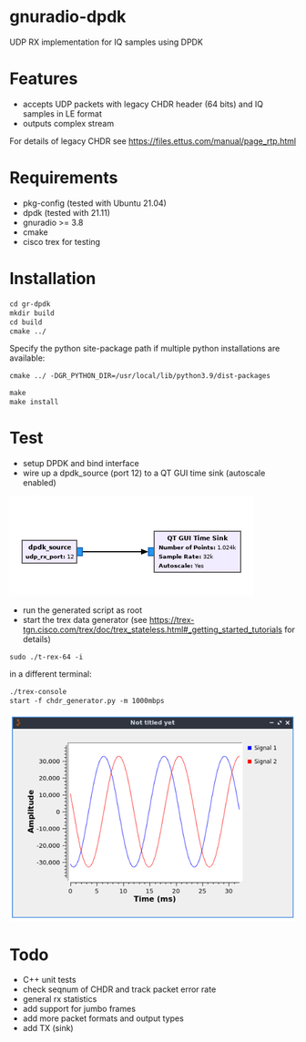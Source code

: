 # gnuradio-dpdk
UDP RX implementation for IQ samples using DPDK

# Features
* accepts UDP packets with legacy CHDR header (64 bits) and IQ samples in LE format
* outputs complex stream

For details of legacy CHDR see https://files.ettus.com/manual/page_rtp.html

#  Requirements
* pkg-config (tested with Ubuntu 21.04)
* dpdk (tested with 21.11)
* gnuradio >= 3.8
* cmake
* cisco trex for testing

# Installation
```
cd gr-dpdk
mkdir build
cd build
cmake ../
```
Specify the python site-package path if multiple python installations are available:
```
cmake ../ -DGR_PYTHON_DIR=/usr/local/lib/python3.9/dist-packages
```
```
make
make install
```

# Test
* setup DPDK and bind interface
* wire up a dpdk_source (port 12) to a QT GUI time sink (autoscale enabled)

![GRC](/screenshots/grc.png)
* run the generated script as root
* start the trex data generator (see https://trex-tgn.cisco.com/trex/doc/trex_stateless.html#_getting_started_tutorials for details)
```
sudo ./t-rex-64 -i
```
in a different terminal:
```
./trex-console
start -f chdr_generator.py -m 1000mbps
```
![output](/screenshots/rx.png)

# Todo
* C++ unit tests
* check seqnum of CHDR and track packet error rate
* general rx statistics
* add support for jumbo frames
* add more packet formats and output types
* add TX (sink)
